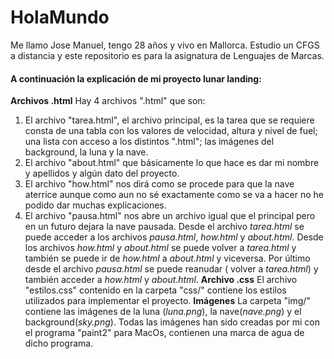 # HolaMundo 
Me llamo Jose Manuel, tengo 28 años y vivo en Mallorca. Estudio un CFGS a distancia y este repositorio es para la asignatura de Lenguajes de Marcas.

#### A continuación la explicación de mi proyecto lunar landing:
**Archivos .html** Hay 4 archivos ".html" que son: 
1. El archivo "tarea.html", el archivo principal, es la tarea que se requiere consta de una tabla con los valores de velocidad, altura y nivel de fuel; una lista con acceso a los distintos ".html"; las imágenes del background, la luna y la nave.
2. El archivo "about.html" que básicamente lo que hace es dar mi nombre y apellidos y algún dato del proyecto.
3. El archivo "how.html" nos dirá como se procede para que la nave aterrice aunque como aun no sé exactamente como se va a hacer no he podido dar muchas explicaciones. 
4. El archivo "pausa.html" nos abre un archivo igual que el principal pero en un futuro dejara la nave pausada.
Desde el archivo *tarea.html* se puede acceder a los archivos *pausa.html*, *how.html* y *about.html*.
Desde los archivos *how.html* y *about.html* se puede volver a *tarea.html* y también se puede ir de *how.html* a *about.html* y viceversa.
Por último desde el archivo *pausa.html* se puede reanudar ( volver a *tarea.html*) y también acceder a *how.html* y *about.html*.
**Archivo .css** El archivo "estilos.css" contenido en la carpeta "css/" contiene los estilos utilizados para implementar el proyecto.
**Imágenes** La carpeta "img/" contiene las imágenes de la luna (*luna.png*), la nave(*nave.png*) y el background(*sky.png*). Todas las imágenes han sido creadas por mi con el programa "paint2" para MacOs, contienen una marca de agua de dicho programa.
